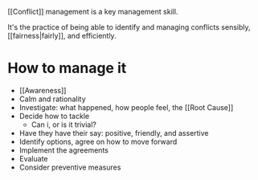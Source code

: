 [[Conflict]] management is a key management skill.

It's the practice of being able to identify and managing conflicts sensibly, [[fairness|fairly]], and efficiently.

# How to manage it

- [[Awareness]]
- Calm and rationality
- Investigate: what happened, how people feel, the [[Root Cause]]
- Decide how to tackle
  - Can i, or is it trivial?
- Have they have their say: positive, friendly, and assertive
- Identify options, agree on how to move forward
- Implement the agreements
- Evaluate
- Consider preventive measures
